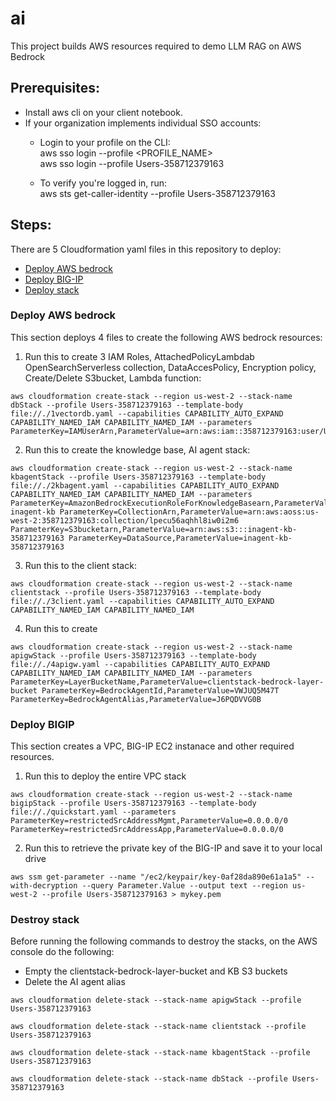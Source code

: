 # ai
This project builds AWS resources required to demo LLM RAG on AWS Bedrock

## Prerequisites:
- Install aws cli on your client notebook.
- If your organization implements individual SSO accounts:
  - Login to your profile on the CLI:  
    aws sso login --profile <PROFILE_NAME>  
    aws sso login --profile Users-358712379163

  - To verify you're logged in, run:  
    aws sts get-caller-identity --profile Users-358712379163

## Steps:
There are 5 Cloudformation yaml files in this repository to deploy:
- [Deploy AWS bedrock](#Deploy-AWS-bedrock)
- [Deploy BIG-IP](#Deploy-BIGIP)
- [Deploy stack](#Destroy-stack)

### Deploy AWS bedrock
This section deploys 4 files to create the following AWS bedrock resources: 
1. Run this to create 3 IAM Roles, AttachedPolicyLambdab OpenSearchServerless collection, DataAccesPolicy, Encryption policy, Create/Delete S3bucket, Lambda function:
```
aws cloudformation create-stack --region us-west-2 --stack-name dbStack --profile Users-358712379163 --template-body file://./1vectordb.yaml --capabilities CAPABILITY_AUTO_EXPAND CAPABILITY_NAMED_IAM CAPABILITY_NAMED_IAM --parameters ParameterKey=IAMUserArn,ParameterValue=arn:aws:iam::358712379163:user/User07
```

2. Run this to create the knowledge base, AI agent stack:
```
aws cloudformation create-stack --region us-west-2 --stack-name kbagentStack --profile Users-358712379163 --template-body file://./2kbagent.yaml --capabilities CAPABILITY_AUTO_EXPAND CAPABILITY_NAMED_IAM CAPABILITY_NAMED_IAM --parameters ParameterKey=AmazonBedrockExecutionRoleForKnowledgeBasearn,ParameterValue=arn:aws:iam::358712379163:role/AmazonBedrockExecutionRoleForKnowledgeBase-inagent-kb ParameterKey=CollectionArn,ParameterValue=arn:aws:aoss:us-west-2:358712379163:collection/lpecu56aqhhl8iw0i2m6 ParameterKey=S3bucketarn,ParameterValue=arn:aws:s3:::inagent-kb-358712379163 ParameterKey=DataSource,ParameterValue=inagent-kb-358712379163
```

3. Run this to the client stack:
```
aws cloudformation create-stack --region us-west-2 --stack-name clientstack --profile Users-358712379163 --template-body file://./3client.yaml --capabilities CAPABILITY_AUTO_EXPAND CAPABILITY_NAMED_IAM CAPABILITY_NAMED_IAM
```

4. Run this to create
```
aws cloudformation create-stack --region us-west-2 --stack-name apigwStack --profile Users-358712379163 --template-body file://./4apigw.yaml --capabilities CAPABILITY_AUTO_EXPAND CAPABILITY_NAMED_IAM CAPABILITY_NAMED_IAM --parameters ParameterKey=LayerBucketName,ParameterValue=clientstack-bedrock-layer-bucket ParameterKey=BedrockAgentId,ParameterValue=VWJUQ5M47T ParameterKey=BedrockAgentAlias,ParameterValue=J6PQDVVG0B
```

### Deploy BIGIP
This section creates a VPC, BIG-IP EC2 instanace and other required resources.
1. Run this to deploy the entire VPC stack
```
aws cloudformation create-stack --region us-west-2 --stack-name bigipStack --profile Users-358712379163 --template-body file://./quickstart.yaml --parameters ParameterKey=restrictedSrcAddressMgmt,ParameterValue=0.0.0.0/0 ParameterKey=restrictedSrcAddressApp,ParameterValue=0.0.0.0/0
```

2. Run this to retrieve the private key of the BIG-IP and save it to your local drive
```
aws ssm get-parameter --name "/ec2/keypair/key-0af28da890e61a1a5" --with-decryption --query Parameter.Value --output text --region us-west-2 --profile Users-358712379163 > mykey.pem
```

### Destroy stack
Before running the following commands to destroy the stacks, on the AWS console do the following:
- Empty the clientstack-bedrock-layer-bucket and KB S3 buckets
- Delete the AI agent alias

```
aws cloudformation delete-stack --stack-name apigwStack --profile Users-358712379163
```
```
aws cloudformation delete-stack --stack-name clientstack --profile Users-358712379163
```
```
aws cloudformation delete-stack --stack-name kbagentStack --profile Users-358712379163
```
```
aws cloudformation delete-stack --stack-name dbStack --profile Users-358712379163
```

   
